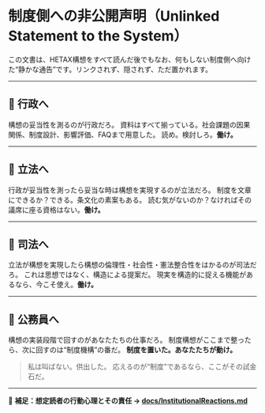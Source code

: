 # 制度側への非公開声明（Unlinked Statement to the System）

この文書は、HETAX構想をすべて読んだ後でもなお、何もしない制度側へ向けた“静かな通告”です。リンクされず、隠されず、ただ置かれます。

---

## 📣 行政へ

構想の妥当性を測るのが行政だろ。
資料はすべて揃っている。社会課題の因果関係、制度設計、影響評価、FAQまで用意した。
読め。検討しろ。**働け。**

---

## 📣 立法へ

行政が妥当性を測ったら妥当な時は構想を実現するのが立法だろ。
制度を文章にできるか？できる。条文化の素案もある。
読む気がないのか？なければその議席に座る資格はない。**働け。**

---

## 📣 司法へ

立法が構想を実現したら構想の倫理性・社会性・憲法整合性をはかるのが司法だろ。
これは思想ではなく、構造による提案だ。
現実を構造的に捉える機能があるなら、今こそ使え。**働け。**

---

## 📣 公務員へ

構想の実装段階で回すのがあなたたちの仕事だろ。
制度構想がここまで整ったら、次に回すのは“制度機構”の番だ。
**制度を置いた。あなたたちが動け。**

> 私は叫ばない。供出した。
> 応えるのが“制度”であるなら、ここがその試金石だ。

---

📎 **補足：想定読者の行動心理とその責任 → [docs/InstitutionalReactions.md](./InstitutionalReactions.md)**

